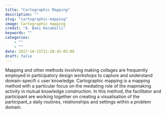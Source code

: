 ```yaml
---
title: "Cartographic Mapping"
description: ""
slug: "cartographic-mapping"
image: Cartographic mapping
credit: "A. Baki Kocaballi"
keywords: ""
categories:
    - ""
    - ""
date: 2017-10-31T21:28:43-05:00
draft: false
---
```


Mapping and other methods involving making collages are frequently employed in participatory design workshops to capture and understand domain-specifi c user knowledge. Cartographic mapping is a mapping method with a particular focus on the mediating role of the mapmaking activity in mutual knowledge construction. In this method, the facilitator and participant are working together on creating a visualisation of the participant_s daily routines, relationships and settings within a problem domain.
